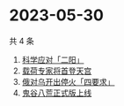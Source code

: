# 2023-05-30

共 4 条

<!-- BEGIN -->
<!-- 最后更新时间 Tue May 30 2023 01:09:48 GMT+0800 (China Standard Time) -->

1. [科学应对「二阳」](https://www.zhihu.com/search?q=科学应对「二阳」)
1. [载荷专家将首登天宫](https://www.zhihu.com/search?q=载荷专家将首登天宫)
1. [俄对乌开出停火「四要求」](https://www.zhihu.com/search?q=俄对乌开出停火「四要求」)
1. [鬼谷八荒正式版上线](https://www.zhihu.com/search?q=鬼谷八荒正式版上线)

<!-- END -->
